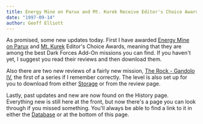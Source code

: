 ```yaml
---
title: Energy Mine on Parux and Mt. Kurek Receive Editor's Choice Awards
date: "1997-09-14"
author: Geoff Elliott
---
```


As promised, some new updates today. First I have awarded [Energy Mine on Parux](/missions/parux/) and [Mt. Kurek](/missions/mtkurek/) Editor's Choice Awards, meaning that they are among the best Dark Forces Add-On missions you can find. If you haven't yet, I suggest you read their reviews and then download them.

Also there are two new reviews of a fairly new mission, [The Rock - Gandolo IV](/misisons/rock), the first of a series if I remember correctly. The level is also set up for you to download from either [Storage](/storage) or from the review page.

Lastly, past updates and new are now found on the History page. Everything new is still here at the front, but now there's a page you can look through if you missed something. You'll always be able to find a link to it in either the [Database](/database/) or at the bottom of this page.